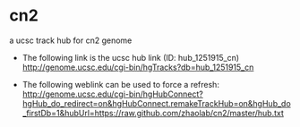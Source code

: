 # cn2
a ucsc track hub for cn2 genome

- The following link is the ucsc hub link (ID: hub_1251915_cn)
http://genome.ucsc.edu/cgi-bin/hgTracks?db=hub_1251915_cn

- The following weblink can be used to force a refresh:
http://genome.ucsc.edu/cgi-bin/hgHubConnect?hgHub_do_redirect=on&hgHubConnect.remakeTrackHub=on&hgHub_do_firstDb=1&hubUrl=https://raw.github.com/zhaolab/cn2/master/hub.txt
